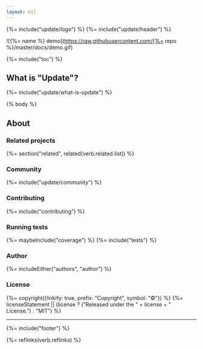 ```yaml
---
layout: nil
---
```


{%= include("update/logo") %}
{%= include("update/header") %}

![{%= name %} demo](https://raw.githubusercontent.com/{%= repo %}/master/docs/demo.gif)

{%= include("toc") %}

## What is "Update"?
{%= include("update/what-is-update") %}

{% body %}

## About
### Related projects
{%= section("related", related(verb.related.list)) %}

### Community
{%= include("update/community") %}

### Contributing
{%= include("contributing") %}

### Running tests
{%= maybeInclude("coverage") %}
{%= include("tests") %}

### Author
{%= includeEither("authors", "author") %}

### License
{%= copyright({linkify: true, prefix: "Copyright", symbol: "©"}) %}
{%= licenseStatement || (license ? ("Released under the " + license + " License.") : "MIT") %}

***

{%= include("footer") %}

{%= reflinks(verb.reflinks) %}
